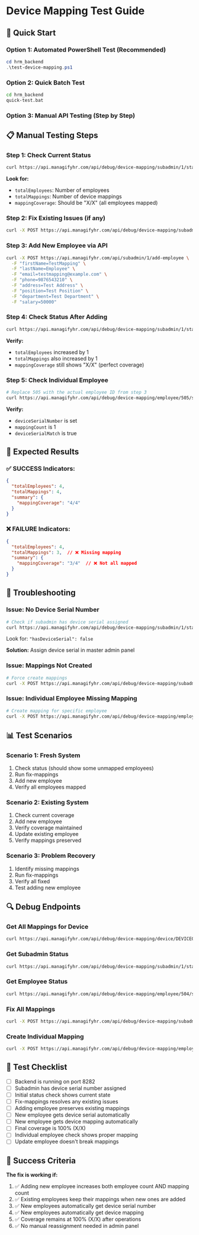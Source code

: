 # Device Mapping Test Guide

## 🚀 Quick Start

### Option 1: Automated PowerShell Test (Recommended)
```powershell
cd hrm_backend
.\test-device-mapping.ps1
```

### Option 2: Quick Batch Test
```cmd
cd hrm_backend
quick-test.bat
```

### Option 3: Manual API Testing (Step by Step)

## 📋 Manual Testing Steps

### Step 1: Check Current Status
```bash
curl https://api.managifyhr.com/api/debug/device-mapping/subadmin/1/status
```

**Look for:**
- `totalEmployees`: Number of employees
- `totalMappings`: Number of device mappings
- `mappingCoverage`: Should be "X/X" (all employees mapped)

### Step 2: Fix Existing Issues (if any)
```bash
curl -X POST https://api.managifyhr.com/api/debug/device-mapping/subadmin/1/fix-mappings
```

### Step 3: Add New Employee via API
```bash
curl -X POST https://api.managifyhr.com/api/subadmin/1/add-employee \
  -F "firstName=TestMapping" \
  -F "lastName=Employee" \
  -F "email=testmapping@example.com" \
  -F "phone=9876543210" \
  -F "address=Test Address" \
  -F "position=Test Position" \
  -F "department=Test Department" \
  -F "salary=50000"
```

### Step 4: Check Status After Adding
```bash
curl https://api.managifyhr.com/api/debug/device-mapping/subadmin/1/status
```

**Verify:**
- `totalEmployees` increased by 1
- `totalMappings` also increased by 1
- `mappingCoverage` still shows "X/X" (perfect coverage)

### Step 5: Check Individual Employee
```bash
# Replace 505 with the actual employee ID from step 3
curl https://api.managifyhr.com/api/debug/device-mapping/employee/505/status
```

**Verify:**
- `deviceSerialNumber` is set
- `mappingCount` is 1
- `deviceSerialMatch` is true

## 🎯 Expected Results

### ✅ SUCCESS Indicators:
```json
{
  "totalEmployees": 4,
  "totalMappings": 4,
  "summary": {
    "mappingCoverage": "4/4"
  }
}
```

### ❌ FAILURE Indicators:
```json
{
  "totalEmployees": 4,
  "totalMappings": 3,  // ❌ Missing mapping
  "summary": {
    "mappingCoverage": "3/4"  // ❌ Not all mapped
  }
}
```

## 🔧 Troubleshooting

### Issue: No Device Serial Number
```bash
# Check if subadmin has device serial assigned
curl https://api.managifyhr.com/api/debug/device-mapping/subadmin/1/status
```
Look for: `"hasDeviceSerial": false`

**Solution:** Assign device serial in master admin panel

### Issue: Mappings Not Created
```bash
# Force create mappings
curl -X POST https://api.managifyhr.com/api/debug/device-mapping/subadmin/1/fix-mappings
```

### Issue: Individual Employee Missing Mapping
```bash
# Create mapping for specific employee
curl -X POST https://api.managifyhr.com/api/debug/device-mapping/employee/504/create-mapping
```

## 📊 Test Scenarios

### Scenario 1: Fresh System
1. Check status (should show some unmapped employees)
2. Run fix-mappings
3. Add new employee
4. Verify all employees mapped

### Scenario 2: Existing System
1. Check current coverage
2. Add new employee
3. Verify coverage maintained
4. Update existing employee
5. Verify mappings preserved

### Scenario 3: Problem Recovery
1. Identify missing mappings
2. Run fix-mappings
3. Verify all fixed
4. Test adding new employee

## 🔍 Debug Endpoints

### Get All Mappings for Device
```bash
curl https://api.managifyhr.com/api/debug/device-mapping/device/DEVICE001/mappings
```

### Get Subadmin Status
```bash
curl https://api.managifyhr.com/api/debug/device-mapping/subadmin/1/status
```

### Get Employee Status
```bash
curl https://api.managifyhr.com/api/debug/device-mapping/employee/504/status
```

### Fix All Mappings
```bash
curl -X POST https://api.managifyhr.com/api/debug/device-mapping/subadmin/1/fix-mappings
```

### Create Individual Mapping
```bash
curl -X POST https://api.managifyhr.com/api/debug/device-mapping/employee/504/create-mapping
```

## 📝 Test Checklist

- [ ] Backend is running on port 8282
- [ ] Subadmin has device serial number assigned
- [ ] Initial status check shows current state
- [ ] Fix-mappings resolves any existing issues
- [ ] Adding employee preserves existing mappings
- [ ] New employee gets device serial automatically
- [ ] New employee gets device mapping automatically
- [ ] Final coverage is 100% (X/X)
- [ ] Individual employee check shows proper mapping
- [ ] Update employee doesn't break mappings

## 🎉 Success Criteria

**The fix is working if:**
1. ✅ Adding new employee increases both employee count AND mapping count
2. ✅ Existing employees keep their mappings when new ones are added
3. ✅ New employees automatically get device serial number
4. ✅ New employees automatically get device mapping
5. ✅ Coverage remains at 100% (X/X) after operations
6. ✅ No manual reassignment needed in admin panel
